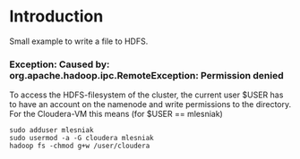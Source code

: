 # Introduction

Small example to write a file to HDFS.

### Exception: Caused by: org.apache.hadoop.ipc.RemoteException: Permission denied

To access the HDFS-filesystem of the cluster, the current user $USER has to have an account on the namenode and
write permissions to the directory. For the Cloudera-VM this means (for $USER == mlesniak)

    sudo adduser mlesniak
    sudo usermod -a -G cloudera mlesniak
    hadoop fs -chmod g+w /user/cloudera

